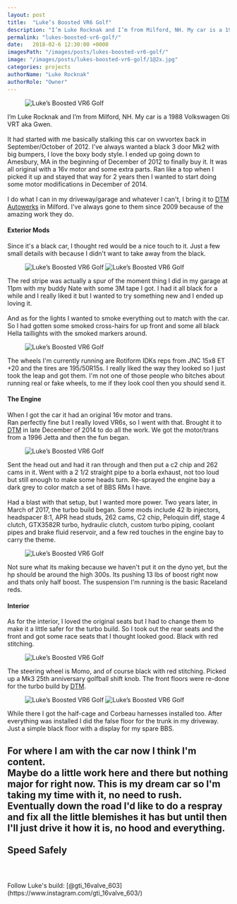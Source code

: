 ```yaml
---
layout: post
title:  "Luke’s Boosted VR6 Golf"
description: "I’m Luke Rocknak and I’m from Milford, NH. My car is a 1988 Volkswagen Gti VRT aka Gwen."
permalink: "lukes-boosted-vr6-golf/"
date:   2018-02-6 12:30:00 +0000
imagesPath: "/images/posts/lukes-boosted-vr6-golf/"
image: "/images/posts/lukes-boosted-vr6-golf/1@2x.jpg"
categories: projects
authorName: "Luke Rocknak"
authorRole: "Owner"
---
```


<figure>
  <img src="/images/posts/lukes-boosted-vr6-golf/1.jpg" srcset="/images/posts/lukes-boosted-vr6-golf/1.jpg 1x, /images/posts/lukes-boosted-vr6-golf/1@2x.jpg 2x" alt="Luke’s Boosted VR6 Golf">
</figure>

I’m Luke Rocknak and I’m from Milford, NH. My car is a 1988 Volkswagen Gti VRT aka Gwen.
<br/><br/>
It had started with me basically stalking this car on vwvortex back in September/October of 2012. I've always wanted a black 3 door Mk2 with big bumpers, I love the boxy body style. I ended up going down to Amesbury, MA in the beginning of December of 2012 to finally buy it. It was all original with a 16v motor and some extra parts. Ran like a top when I picked it up and stayed that way for 2 years then I wanted to start doing some motor modifications in December of 2014.
<br/><br/>
I do what I can in my driveway/garage and whatever I can't, I bring it to [DTM Autowerks](http://dtmautowerks.com) in Milford. I've always gone to them since 2009 because of the amazing work they do.

#### Exterior Mods

Since it's a black car, I thought red would be a nice touch to it. Just a few small details with because I didn't want to take away from the black.

<figure class="pair">
  <img src="/images/posts/lukes-boosted-vr6-golf/2.jpg" srcset="/images/posts/lukes-boosted-vr6-golf/2.jpg 1x, /images/posts/lukes-boosted-vr6-golf/2@2x.jpg 2x" alt="Luke’s Boosted VR6 Golf">

  <img src="/images/posts/lukes-boosted-vr6-golf/3.jpg" srcset="/images/posts/lukes-boosted-vr6-golf/3.jpg 1x, /images/posts/lukes-boosted-vr6-golf/3@2x.jpg 2x" alt="Luke’s Boosted VR6 Golf">
</figure>

The red stripe was actually a spur of the moment thing I did in my garage at 11pm with my buddy Nate with some 3M tape I got. I had it all black for a while and I really liked it but I wanted to try something new and I ended up loving it.
<br/><br/>
And as for the lights I wanted to smoke everything out to match with the car. So I had gotten some smoked cross-hairs for up front and some all black Hella taillights with the smoked markers around.

<figure>
  <img src="/images/posts/lukes-boosted-vr6-golf/4.jpg" srcset="/images/posts/lukes-boosted-vr6-golf/4.jpg 1x, /images/posts/lukes-boosted-vr6-golf/4@2x.jpg 2x" alt="Luke’s Boosted VR6 Golf">
</figure>
The wheels I'm currently running are Rotiform IDKs reps from JNC 15x8 ET +20 and the tires are 195/50R15s. I really liked the way they looked so I just took the leap and got them. I'm not one of those people who bitches about running real or fake wheels, to me if they look cool then you should send it.

#### The Engine
When I got the car it had an original 16v motor and trans.
<br/>
Ran perfectly fine but I really loved VR6s, so I went with that. Brought it to [DTM](http://dtmautowerks.com) in late December of 2014 to do all the work. We got the motor/trans from a 1996 Jetta and then the fun began.

<figure>
  <img src="/images/posts/lukes-boosted-vr6-golf/5.jpg" srcset="/images/posts/lukes-boosted-vr6-golf/5.jpg 1x, /images/posts/lukes-boosted-vr6-golf/5@2x.jpg 2x" alt="Luke’s Boosted VR6 Golf">
</figure>

Sent the head out and had it ran through and then put a c2 chip and 262 cams in it. Went with a 2 1/2 straight pipe to a borla exhaust, not too loud but still enough to make some heads turn. Re-sprayed the engine bay a dark grey to color match a set of BBS RMs I have.
<br/><br/>
Had a blast with that setup, but I wanted more power. Two years later, in March of 2017, the turbo build began. Some mods include 42 lb injectors, headspacer 8:1, APR head studs, 262 cams, C2 chip, Peloquin diff, stage 4 clutch, GTX3582R turbo, hydraulic clutch, custom turbo piping, coolant pipes and brake fluid reservoir, and a few red touches in the engine bay to carry the theme.

<figure>
  <img src="/images/posts/lukes-boosted-vr6-golf/6.jpg" srcset="/images/posts/lukes-boosted-vr6-golf/6.jpg 1x, /images/posts/lukes-boosted-vr6-golf/6@2x.jpg 2x" alt="Luke’s Boosted VR6 Golf">
</figure>

Not sure what its making because we haven't put it on the dyno yet, but the hp should be around the high 300s. Its pushing 13 lbs of boost right now and thats only half boost. The suspension I'm running is the basic Raceland reds.

#### Interior
As for the interior, I loved the original seats but I had to change them to make it a little safer for the turbo build. So I took out the rear seats and the front and got some race seats that I thought looked good. Black with red stitching.

<figure>
  <img src="/images/posts/lukes-boosted-vr6-golf/7.jpg" srcset="/images/posts/lukes-boosted-vr6-golf/7.jpg 1x, /images/posts/lukes-boosted-vr6-golf/7@2x.jpg 2x" alt="Luke’s Boosted VR6 Golf">
</figure>

The steering wheel is Momo, and of course black with red stitching. Picked up a Mk3 25th anniversary golfball shift knob. The front floors were re-done for the turbo build by [DTM](http://dtmautowerks.com).

<figure class="pair">
  <img src="/images/posts/lukes-boosted-vr6-golf/8.jpg" srcset="/images/posts/lukes-boosted-vr6-golf/8.jpg 1x, /images/posts/lukes-boosted-vr6-golf/8@2x.jpg 2x" alt="Luke’s Boosted VR6 Golf">

  <img src="/images/posts/lukes-boosted-vr6-golf/9.jpg" srcset="/images/posts/lukes-boosted-vr6-golf/9.jpg 1x, /images/posts/lukes-boosted-vr6-golf/9@2x.jpg 2x" alt="Luke’s Boosted VR6 Golf">
</figure>

While there I got the half-cage and Corbeau harnesses installed too. After everything was installed I did the false floor for the trunk in my driveway. Just a simple black floor with a display for my spare BBS.

<div class="spacer-120"></div>

For where I am with the car now I think I'm content.
<br/>
Maybe do a little work here and there but nothing major for right now. This is my dream car so I'm taking my time with it, no need to rush. Eventually down the road I'd like to do a respray and fix all the little blemishes it has but until then I'll just drive it how it is, no hood and everything.
<br/><br/>
Speed Safely
<br/><br/>
-
<br/>
Follow Luke's build: [@gti_16valve_603](https://www.instagram.com/gti_16valve_603/)
